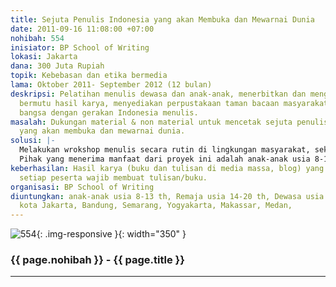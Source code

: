 ```yaml
---
title: Sejuta Penulis Indonesia yang akan Membuka dan Mewarnai Dunia
date: 2011-09-16 11:08:00 +07:00
nohibah: 554
inisiator: BP School of Writing
lokasi: Jakarta
dana: 300 Juta Rupiah
topik: Kebebasan dan etika bermedia
lama: Oktober 2011- September 2012 (12 bulan)
deskripsi: Pelatihan menulis dewasa dan anak-anak, menerbitkan dan mengorbitkan buku-buku
  bermutu hasil karya, menyediakan perpustakaan taman bacaan masyarakat, dan mencerdaskan
  bangsa dengan gerakan Indonesia menulis.
masalah: Dukungan material & non material untuk mencetak sejuta penulis Indonesia
  yang akan membuka dan mewarnai dunia.
solusi: |-
  Melakukan wrokshop menulis secara rutin di lingkungan masyarakat, sekolah dan kampus, serta menerbitkan dan mengorbitkan karya-karya mereka.
  Pihak yang menerima manfaat dari proyek ini adalah anak-anak usia 8-13 th, remaja usia 14-20 th, dewasa usia 21-40 th di kota Jakarta, Bandung, Semarang, Yogyakarta, Makassar, dan Medan.
keberhasilan: Hasil karya (buku dan tulisan di media massa, blog) yang tercipta dimana
  setiap peserta wajib membuat tulisan/buku.
organisasi: BP School of Writing
diuntungkan: anak-anak usia 8-13 th, Remaja usia 14-20 th, Dewasa usia 21-40 th di
  kota Jakarta, Bandung, Semarang, Yogyakarta, Makassar, Medan,
---
```


![554](/static/img/hibahcmb/554.png){: .img-responsive }{: width="350" }

### {{ page.nohibah }} - {{ page.title }}

---
